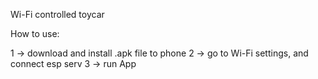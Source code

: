 
Wi-Fi controlled toycar 


How to use:

1 -> download and install .apk file to phone 
2 -> go to Wi-Fi settings, and connect esp serv 
3 -> run App




